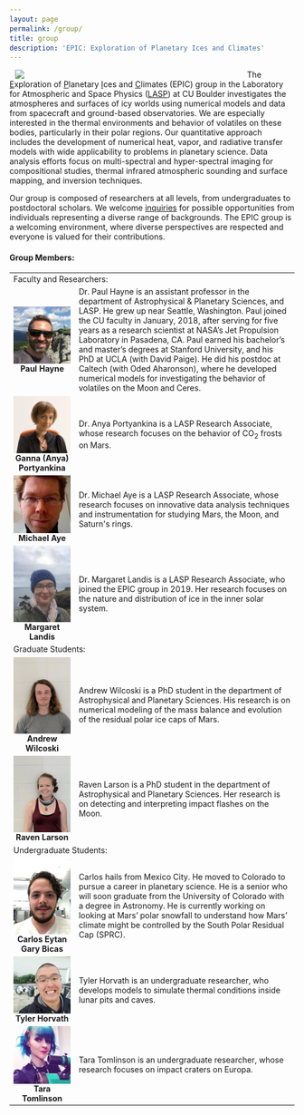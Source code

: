 ```yaml
---
layout: page
permalink: /group/
title: group
description: 'EPIC: Exploration of Planetary Ices and Climates'
---
```

<p><img src="../assets/img/epic-group.jpg" width="400" style="padding: 0 10px; float: left;" align="left"></p>
<p>
The <u>E</u>xploration of <u>P</u>lanetary <u>I</u>ces and <u>C</u>limates
(EPIC) group in the Laboratory for Atmospheric and Space Physics
(<a href="https://lasp.colorado.edu" target="\_">LASP</a>)
at CU Boulder investigates the atmospheres and surfaces of icy
worlds using numerical models and data from spacecraft and ground-based
observatories. We are especially interested in the thermal environments and
behavior of volatiles on these bodies, particularly in their polar regions.
Our quantitative approach includes the development of numerical heat, vapor,
and radiative transfer models with wide applicability to problems in planetary
science. Data analysis efforts focus on multi-spectral and hyper-spectral
imaging for compositional studies, thermal infrared atmospheric sounding and
surface mapping, and inversion techniques.
</p>

<p>
Our group is composed of researchers at all levels, from undergraduates to
postdoctoral scholars. We welcome <a href="mailto:Paul.Hayne@Colorado.edu">
inquiries</a> for possible opportunities from
individuals representing a diverse range of backgrounds. The EPIC group is a
welcoming environment, where diverse perspectives are respected and everyone is
valued for their contributions.
</p>

<h4>Group Members:</h4>

<table border="0" cellspacing="0" cellpadding="0">
<tr><td colspan="2">Faculty and Researchers:</td></tr>
<tr>
  <td><div align="center"><img src="../assets/img/paul.jpg" align="left" width="150"><b>Paul Hayne</b></div></td>
  <td>Dr. Paul Hayne is an assistant professor in the department of Astrophysical & Planetary Sciences, and LASP. He grew up near Seattle, Washington. Paul joined the CU faculty in January, 2018, after serving for five years as a research scientist at NASA’s Jet Propulsion Laboratory in Pasadena, CA. Paul earned his bachelor’s and master’s degrees at Stanford University, and his PhD at UCLA (with David Paige). He did his postdoc at Caltech (with Oded Aharonson), where he developed numerical models for investigating the behavior of volatiles on the Moon and Ceres.</td>
</tr>
<tr>
  <td><div align="center"><img src="../assets/img/anya.png" align="left" width="150"><b>Ganna (Anya) Portyankina</b></div></td>
  <td>Dr. Anya Portyankina is a LASP Research Associate, whose research focuses on the behavior of CO<sub>2</sub> frosts on Mars.</td>
</tr>
<tr>
  <td><div align="center"><img src="../assets/img/michael.jpg" align="left" width="150"><b>Michael Aye</b></div></td>
  <td>Dr. Michael Aye is a LASP Research Associate, whose research focuses on innovative data analysis techniques and instrumentation for studying Mars, the Moon, and Saturn's rings.</td>
</tr>
<tr>
  <td><div align="center"><img src="../assets/img/margaret.jpg" align="left" width="150"><b>Margaret Landis</b></div></td>
  <td>Dr. Margaret Landis is a LASP Research Associate, who joined the EPIC group in 2019. Her research focuses on the nature and distribution of ice in the inner solar system.</td>
</tr>
<tr><td colspan="2">Graduate Students:</td></tr>
<tr>
  <td><div align="center"><img src="../assets/img/andrew.jpg" align="left" width="150"><b>Andrew Wilcoski</b></div></td>
  <td>Andrew Wilcoski is a PhD student in the department of Astrophysical and Planetary Sciences. His research is on numerical modeling of the mass balance and evolution of the residual polar ice caps of Mars.</td>
</tr>
<tr>
  <td><div align="center"><img src="../assets/img/raven.jpg" align="left" width="150"><b>Raven Larson</b></div></td>
  <td>Raven Larson is a PhD student in the department of Astrophysical and Planetary Sciences. Her research is on detecting and interpreting impact flashes on the Moon.</td>
</tr>
<tr><td colspan="2">Undergraduate Students:</td></tr>
<tr>
  <td><div align="center"><img src="../assets/img/carlos.jpg" align="left" width="150"><b>Carlos Eytan Gary Bicas</b></div></td>
  <td>Carlos hails from Mexico City. He moved to Colorado to pursue a career in planetary science. He is a senior who will soon graduate from the University of Colorado with a degree in Astronomy. He is currently working on looking at Mars’ polar snowfall to understand how Mars’ climate might be controlled by the South Polar Residual Cap (SPRC).</td>
</tr>
<tr>
  <td><div align="center"><img src="../assets/img/tyler.jpg" align="left" width="150"><b>Tyler Horvath</b></div></td>
  <td>Tyler Horvath is an undergraduate researcher, who develops models to simulate thermal conditions inside lunar pits and caves.</td>
</tr>
<tr>
  <td><div align="center"><img src="../assets/img/tara.jpg" align="left" width="150"><b>Tara Tomlinson</b></div></td>
  <td>Tara Tomlinson is an undergraduate researcher, whose research focuses on impact craters on Europa.</td>
</tr>
</table>
